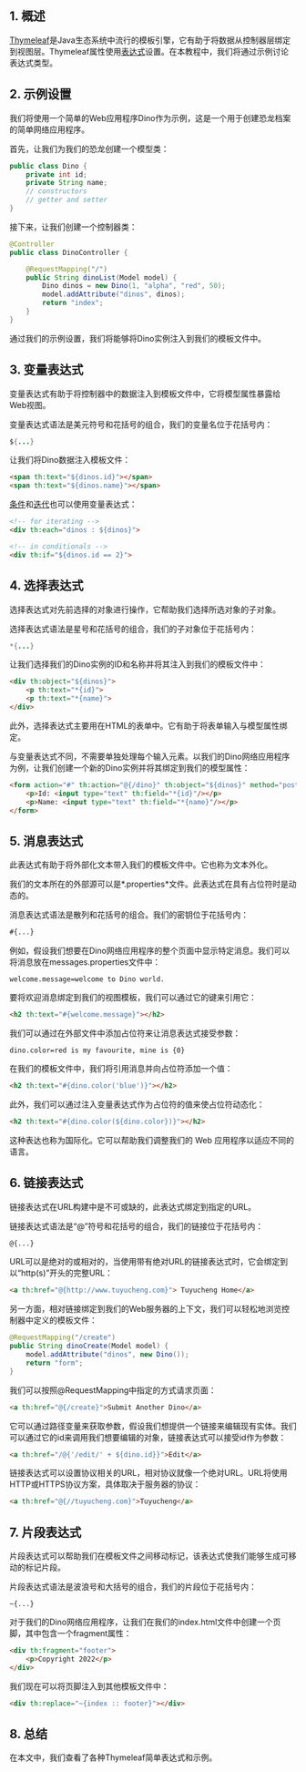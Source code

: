 ## 1. 概述

[Thymeleaf](https://www.thymeleaf.org/)是Java生态系统中流行的模板引擎，它有助于将数据从控制器层绑定到视图层。Thymeleaf属性使用[表达式](https://www.baeldung.com/spring-thymeleaf-3-expressions)设置。在本教程中，我们将通过示例讨论表达式类型。

## 2. 示例设置

我们将使用一个简单的Web应用程序Dino作为示例，这是一个用于创建恐龙档案的简单网络应用程序。

首先，让我们为我们的恐龙创建一个模型类：

```java
public class Dino {
    private int id;
    private String name;
    // constructors   
    // getter and setter
}
```

接下来，让我们创建一个控制器类：

```java
@Controller
public class DinoController {

    @RequestMapping("/")
    public String dinoList(Model model) {
        Dino dinos = new Dino(1, "alpha", "red", 50);
        model.addAttribute("dinos", dinos);
        return "index";
    }
}
```

通过我们的示例设置，我们将能够将Dino实例注入到我们的模板文件中。

## 3. 变量表达式

变量表达式有助于将控制器中的数据注入到模板文件中，它将模型属性暴露给Web视图。

变量表达式语法是美元符号和花括号的组合，我们的变量名位于花括号内：

```java
${...}
```

让我们将Dino数据注入模板文件：

```html
<span th:text="${dinos.id}"></span> 
<span th:text="${dinos.name}"></span>
```

[条件](https://www.baeldung.com/spring-thymeleaf-conditionals)和[迭代](https://www.baeldung.com/thymeleaf-iteration)也可以使用变量表达式：

```html
<!-- for iterating -->
<div th:each="dinos : ${dinos}">

<!-- in conditionals -->
<div th:if="${dinos.id == 2}">
```

## 4. 选择表达式

选择表达式对先前选择的对象进行操作，它帮助我们选择所选对象的子对象。

选择表达式语法是星号和花括号的组合，我们的子对象位于花括号内：

```java
*{...}
```

让我们选择我们的Dino实例的ID和名称并将其注入到我们的模板文件中：

```html
<div th:object="${dinos}">
    <p th:text="*{id}">
    <p th:text="*{name}">
</div>
```

此外，选择表达式主要用在HTML的表单中。它有助于将表单输入与模型属性绑定。

与变量表达式不同，不需要单独处理每个输入元素。以我们的Dino网络应用程序为例，让我们创建一个新的Dino实例并将其绑定到我们的模型属性：

```html
<form action="#" th:action="@{/dino}" th:object="${dinos}" method="post">
    <p>Id: <input type="text" th:field="*{id}"/></p>
    <p>Name: <input type="text" th:field="*{name}"/></p>
</form>
```

## 5. 消息表达式

此表达式有助于将外部化文本带入我们的模板文件中。它也称为文本外化。

我们的文本所在的外部源可以是*.properties*文件。此表达式在具有占位符时是动态的。

消息表达式语法是散列和花括号的组合。我们的密钥位于花括号内：

```html
#{...}
```

例如，假设我们想要在Dino网络应用程序的整个页面中显示特定消息。我们可以将消息放在messages.properties文件中：

```properties
welcome.message=welcome to Dino world.
```

要将欢迎消息绑定到我们的视图模板，我们可以通过它的键来引用它：

```html
<h2 th:text="#{welcome.message}"></h2>
```

我们可以通过在外部文件中添加占位符来让消息表达式接受参数：

```properties
dino.color=red is my favourite, mine is {0}
```

在我们的模板文件中，我们将引用消息并向占位符添加一个值：

```html
<h2 th:text="#{dino.color('blue')}"></h2>
```

此外，我们可以通过注入变量表达式作为占位符的值来使占位符动态化：

```html
<h2 th:text="#{dino.color(${dino.color})}"></h2>
```

这种表达也称为国际化。它可以帮助我们调整我们的 Web 应用程序以适应不同的语言。

## 6. 链接表达式

链接表达式在URL构建中是不可或缺的，此表达式绑定到指定的URL。

链接表达式语法是“@”符号和花括号的组合，我们的链接位于花括号内：

```html
@{...}
```

URL可以是绝对的或相对的，当使用带有绝对URL的链接表达式时，它会绑定到以“http(s)”开头的完整URL：

```html
<a th:href="@{http://www.tuyucheng.com}"> Tuyucheng Home</a>
```

另一方面，相对链接绑定到我们的Web服务器的上下文，我们可以轻松地浏览控制器中定义的模板文件：

```java
@RequestMapping("/create")
public String dinoCreate(Model model) {
    model.addAttribute("dinos", new Dino());
    return "form";
}
```

我们可以按照@RequestMapping中指定的方式请求页面：

```html
<a th:href="@{/create}">Submit Another Dino</a>
```

它可以通过路径变量来获取参数，假设我们想提供一个链接来编辑现有实体。我们可以通过它的id来调用我们想要编辑的对象，链接表达式可以接受id作为参数：

```html
<a th:href="/@{'/edit/' + ${dino.id}}">Edit</a>
```

链接表达式可以设置协议相关的URL，相对协议就像一个绝对URL。URL将使用HTTP或HTTPS协议方案，具体取决于服务器的协议：

```html
<a th:href="@{//tuyucheng.com}">Tuyucheng</a>
```

## 7. 片段表达式

片段表达式可以帮助我们在模板文件之间移动标记，该表达式使我们能够生成可移动的标记片段。

片段表达式语法是波浪号和大括号的组合，我们的片段位于花括号内：

```http
~{...}
```

对于我们的Dino网络应用程序，让我们在我们的index.html文件中创建一个页脚，其中包含一个fragment属性：

```html
<div th:fragment="footer">
    <p>Copyright 2022</p>
</div>
```

我们现在可以将页脚注入到其他模板文件中：

```html
<div th:replace="~{index :: footer}"></div>
```

## 8. 总结

在本文中，我们查看了各种Thymeleaf简单表达式和示例。